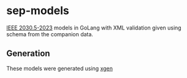 # sep-models
[IEEE 2030.5-2023](https://standards.ieee.org/ieee/2030.5/11216/) models in GoLang with XML validation given using schema from the companion data.

## Generation
These models were generated using [xgen](https://github.com/xuri/xgen)
